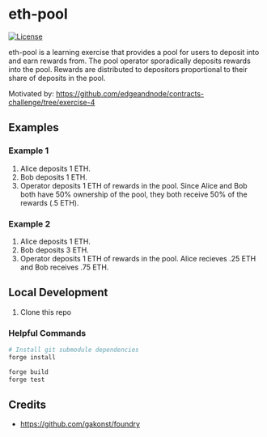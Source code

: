 # eth-pool

[![License](https://img.shields.io/:license-mit-blue.svg)](https://rootulp.mit-license.org)

eth-pool is a learning exercise that provides a pool for users to deposit into and earn rewards from. The pool operator sporadically deposits rewards into the pool. Rewards are distributed to depositors proportional to their share of deposits in the pool.

Motivated by: https://github.com/edgeandnode/contracts-challenge/tree/exercise-4

## Examples

### Example 1
1. Alice deposits 1 ETH.
1. Bob deposits 1 ETH.
1. Operator deposits 1 ETH of rewards in the pool. Since Alice and Bob both have 50% ownership of the pool, they both receive 50% of the rewards (.5 ETH).

### Example 2

1. Alice deposits 1 ETH.
1. Bob deposits 3 ETH.
1. Operator deposits 1 ETH of rewards in the pool. Alice recieves .25 ETH and Bob receives .75 ETH.

## Local Development

1. Clone this repo

### Helpful Commands

```sh
# Install git submodule dependencies
forge install

forge build
forge test
```

## Credits

- https://github.com/gakonst/foundry
